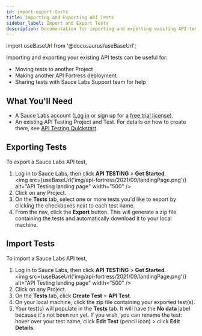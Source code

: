 ```yaml
---
id: import-export-tests
title: Importing and Exporting API Tests
sidebar_label: Import and Export Tests
description: Documentation for importing and exporting existing API tests.
---
```


import useBaseUrl from '@docusaurus/useBaseUrl';

Importing and exporting your existing API tests can be useful for:
* Moving tests to another Project
* Making another API Fortress deployment
* Sharing tests with Sauce Labs Support team for help

## What You'll Need
* A Sauce Labs account ([Log in](https://accounts.saucelabs.com/am/XUI/#login/) or sign up for a [free trial license](https://saucelabs.com/sign-up)).
* An existing API Testing Project and Test. For details on how to create them, see [API Testing Quickstart](/api-testing/quickstart/).


## Exporting Tests
To export a Sauce Labs API test,

1. Log in to Sauce Labs, then click **API TESTING** > **Get Started**.<br/><img src={useBaseUrl('img/api-fortress/2021/09/landingPage.png')} alt="API Testing landing page" width="500" />
1. Click on any Project.
1. On the **Tests** tab, select one or more tests you'd like to export by clicking the checkboxes next to each test name.
1. From the nav, click the **Export** button. This will generate a zip file containing the tests and automatically download it to your local machine.


## Import Tests
To import a Sauce Labs API test,

1. Log in to Sauce Labs, then click **API TESTING** > **Get Started**.<br/><img src={useBaseUrl('img/api-fortress/2021/09/landingPage.png')} alt="API Testing landing page" width="500" />
1. Click on any Project.
1. On the **Tests** tab, click **Create Test** > **API Test**.
1. On your local machine, click the zip file containing your exported test(s).
1. Your test(s) will populate in the **Tests** tab. It will have the **No data** label because it's not been run yet. If you wish, you can rename the test: hover over your test name, click **Edit Test** (pencil icon) > click **Edit Details**.
